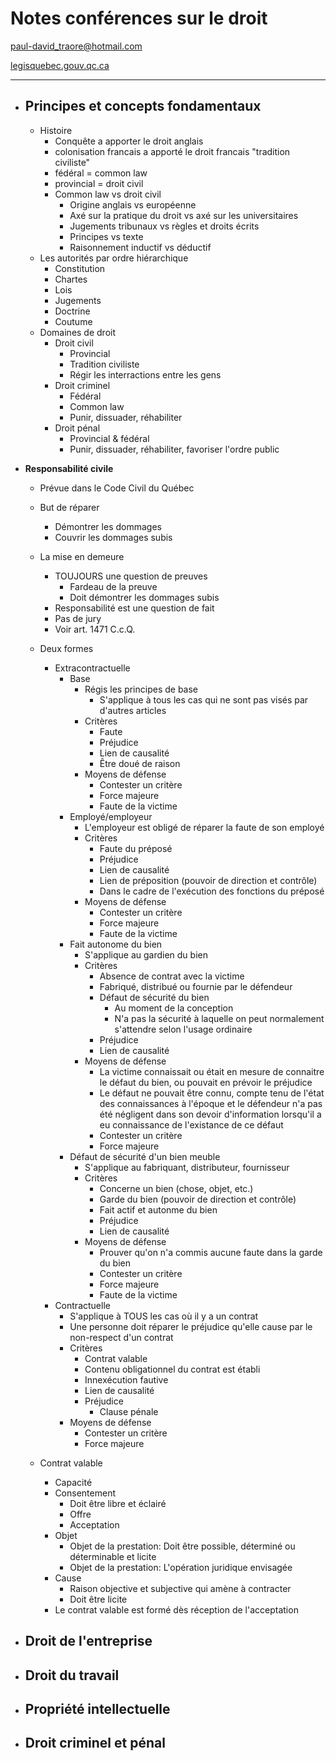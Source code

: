 # Notes conférences sur le droit
paul-david_traore@hotmail.com

[legisquebec.gouv.qc.ca](https://www.legisquebec.gouv.qc.ca/fr/document/lc/ccq-1991)
___

- **Principes et concepts fondamentaux**
    - 
    - Histoire
        - Conquête a apporter le droit anglais
        - colonisation francais a apporté le droit francais "tradition civiliste"
        - fédéral = common law
        - provincial = droit civil
        - Common law vs droit civil
            - Origine anglais vs européenne
            - Axé sur la pratique du droit vs axé sur les universitaires
            - Jugements tribunaux vs règles et droits écrits
            - Principes vs texte
            - Raisonnement inductif vs déductif
    - Les autorités par ordre hiérarchique
        - Constitution
        - Chartes
        - Lois
        - Jugements
        - Doctrine
        - Coutume
    - Domaines de droit
        - Droit civil
            - Provincial
            - Tradition civiliste
            - Régir les interractions entre les gens
        - Droit criminel
            - Fédéral
            - Common law
            - Punir, dissuader, réhabiliter
        - Droit pénal
            - Provincial & fédéral
            - Punir, dissuader, réhabiliter, favoriser l'ordre public

- **Responsabilité civile**
    - Prévue dans le Code Civil du Québec
    - But de réparer
        - Démontrer les dommages
        - Couvrir les dommages subis
    - La mise en demeure
        - TOUJOURS une question de preuves
            - Fardeau de la preuve
            - Doit démontrer les dommages subis
        - Responsabilité est une question de fait
        - Pas de jury
        - Voir art. 1471 C.c.Q.
    - Deux formes
        - Extracontractuelle 
            - Base
                - Régis les principes de base
                    - S'applique à tous les cas qui ne sont pas visés par d'autres articles
                - Critères
                    - Faute
                    - Préjudice
                    - Lien de causalité
                    - Être doué de raison
                - Moyens de défense
                    - Contester un critère
                    - Force majeure
                    - Faute de la victime
            - Employé/employeur
                - L'employeur est obligé de réparer la faute de son employé
                - Critères
                    - Faute du préposé
                    - Préjudice
                    - Lien de causalité
                    - Lien de préposition (pouvoir de direction et contrôle)
                    - Dans le cadre de l'exécution des fonctions du préposé
                - Moyens de défense
                    - Contester un critère
                    - Force majeure
                    - Faute de la victime
            - Fait autonome du bien
                - S'applique au gardien du bien
                - Critères
                    - Absence de contrat avec la victime
                    - Fabriqué, distribué ou fournie par le défendeur
                    - Défaut de sécurité du bien
                        - Au moment de la conception
                        - N'a pas la sécurité à laquelle on peut normalement s'attendre selon l'usage ordinaire
                    - Préjudice
                    - Lien de causalité
                - Moyens de défense
                    - La victime connaissait ou était en mesure de connaitre le défaut du bien, ou pouvait en prévoir le préjudice
                    - Le défaut ne pouvait être connu, compte tenu de l'état des connaissances à l'époque et le défendeur n'a pas été négligent dans son devoir d'information lorsqu'il a eu connaissance de l'existance de ce défaut
                    - Contester un critère
                    - Force majeure
            - Défaut de sécurité d'un bien meuble
                - S'applique au fabriquant, distributeur, fournisseur
                - Critères
                    - Concerne un bien (chose, objet, etc.)
                    - Garde du bien (pouvoir de direction et contrôle)
                    - Fait actif et autonme du bien
                    - Préjudice
                    - Lien de causalité
                - Moyens de défense
                    - Prouver qu'on n'a commis aucune faute dans la garde du bien
                    - Contester un critère
                    - Force majeure
                    - Faute de la victime
        - Contractuelle
            - S'applique à TOUS les cas où il y a un contrat
            - Une personne doit réparer le préjudice qu'elle cause par le non-respect d'un contrat
            - Critères
                - Contrat valable
                - Contenu obligationnel du contrat est établi
                - Innexécution fautive
                - Lien de causalité
                - Préjudice
                    - Clause pénale
            - Moyens de défense
                - Contester un critère
                - Force majeure

    - Contrat valable
        - Capacité
        - Consentement
            - Doit être libre et éclairé
            - Offre
            - Acceptation
        - Objet
            - Objet de la prestation: Doit être possible, déterminé ou déterminable et licite
            - Objet de la prestation: L'opération juridique envisagée
        - Cause
            - Raison objective et subjective qui amène à contracter
            - Doit être licite
        - Le contrat valable est formé dès réception de l'acceptation

- **Droit de l'entreprise**
    - 

- **Droit du travail**
    - 

- **Propriété intellectuelle**
    - 

- **Droit criminel et pénal**
    - 
